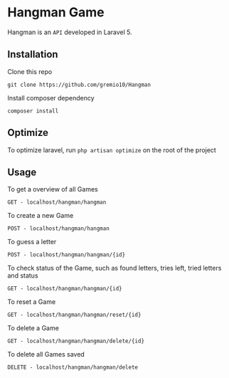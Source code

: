 # Hangman Game

Hangman is an `API` developed in Laravel 5.

## Installation

Clone this repo
```
git clone https://github.com/gremio10/Hangman
```

Install composer dependency
```
composer install
```

## Optimize

To optimize laravel, run ```php artisan optimize``` on the root of the project

## Usage

To get a overview of all Games
```
GET - localhost/hangman/hangman
```

To create a new Game
```
POST - localhost/hangman/hangman
```

To guess a letter
```
POST - localhost/hangman/hangman/{id}
```

To check status of the Game, such as found letters, tries left, tried letters and status
```
GET - localhost/hangman/hangman/{id}
```

To reset a Game
```
GET - localhost/hangman/hangman/reset/{id}
```

To delete a Game
```
GET - localhost/hangman/hangman/delete/{id}
```

To delete all Games saved
```
DELETE - localhost/hangman/hangman/delete
```